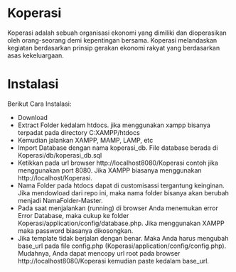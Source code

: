 # Koperasi

Koperasi adalah sebuah organisasi ekonomi yang dimiliki dan dioperasikan oleh orang-seorang demi kepentingan bersama. Koperasi melandaskan kegiatan berdasarkan prinsip gerakan ekonomi rakyat yang berdasarkan asas kekeluargaan.

# Instalasi

Berikut Cara Instalasi:

- Download
- Extract Folder kedalam htdocs. jika menggunakan xampp bisanya terpadat pada directory C:XAMPP/htdocs
- Kemudian jalankan XAMPP, MAMP, LAMP, etc
- Import Database dengan nama koperasi_db. File database berada di Koperasi/db/koperasi_db.sql
- Ketikkan pada url browser http://localhost8080/Koperasi contoh jika menggunakan port 8080. Jika XAMPP biasanya menggunakan http://localhost/Koperasi.
- Nama Folder pada htdocs dapat di customisassi tergantung keinginan. Jika mendowload dari repo ini, maka nama folder bisanya akan berubah menjadi NamaFolder-Master.
- Pada saat menjalankan (running) di browser Anda menemukan error Error Database, maka cukup ke folder Koperasi/application/config/database.php. Jika menggunakan XAMPP maka password biasanya dikosongkan.
- Jika template tidak berjalan dengan benar. Maka Anda harus mengubah base_url pada file config.php (Koperasi/application/config/config.php). Mudahnya, Anda dapat mencopy url root pada browser http://localhost8080/Koperasi kemudian paste kedalam base_url.
